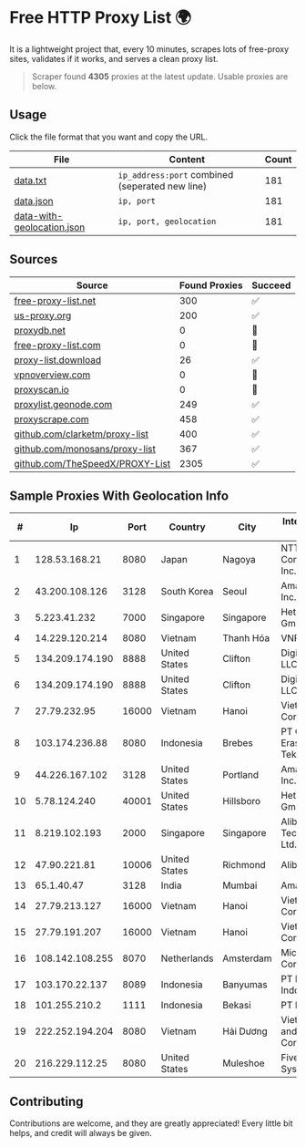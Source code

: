 
# Free HTTP Proxy List 🌍

It is a lightweight project that, every 10 minutes, scrapes lots of free-proxy sites, validates if it works, and serves a clean proxy list.


> Scraper found **4305** proxies at the latest update. Usable proxies are below.

## Usage

Click the file format that you want and copy the URL.


|File|Content|Count|
|----|-------|-----|
|[data.txt](https://raw.githubusercontent.com/themiralay/Proxy-List-World/master/data.txt)|`ip_address:port` combined (seperated new line)|181|
|[data.json](https://raw.githubusercontent.com/themiralay/Proxy-List-World/master/data.json)|`ip, port`|181|
|[data-with-geolocation.json](https://raw.githubusercontent.com/themiralay/Proxy-List-World/master/data-with-geolocation.json)|`ip, port, geolocation`|181|

## Sources

|Source|Found Proxies|Succeed|
|------|-------------|-------|
|[free-proxy-list.net](https://free-proxy-list.net)|300|✅|
|[us-proxy.org](https://www.us-proxy.org)|200|✅|
|[proxydb.net](http://proxydb.net)|0|🚫|
|[free-proxy-list.com](https://free-proxy-list.com/?page=&port=&type%5B%5D=http&type%5B%5D=https&up_time=0&search=Search)|0|🚫|
|[proxy-list.download](https://www.proxy-list.download/HTTP)|26|✅|
|[vpnoverview.com](https://vpnoverview.com/privacy/anonymous-browsing/free-proxy-servers)|0|🚫|
|[proxyscan.io](https://www.proxyscan.io)|0|🚫|
|[proxylist.geonode.com](https://proxylist.geonode.com/api/proxy-list?limit=300&page=1&sort_by=lastChecked&sort_type=desc&protocols=http,https)|249|✅|
|[proxyscrape.com](https://api.proxyscrape.com/v2/?request=displayproxies&protocol=http&timeout=10000&country=all&ssl=all&anonymity=all)|458|✅|
|[github.com/clarketm/proxy-list](https://raw.githubusercontent.com/clarketm/proxy-list/master/proxy-list-raw.txt)|400|✅|
|[github.com/monosans/proxy-list](https://raw.githubusercontent.com/monosans/proxy-list/main/proxies/http.txt)|367|✅|
|[github.com/TheSpeedX/PROXY-List](https://raw.githubusercontent.com/TheSpeedX/PROXY-List/master/http.txt)|2305|✅|


## Sample Proxies With Geolocation Info

|#|Ip|Port|Country|City|Internet Service Provider|
|-|--|----|-------|----|-------------------------|
|1|128.53.168.21|8080|Japan|Nagoya|NTT PC Communications, Inc.|
|2|43.200.108.126|3128|South Korea|Seoul|Amazon.com, Inc.|
|3|5.223.41.232|7000|Singapore|Singapore|Hetzner Online GmbH|
|4|14.229.120.214|8080|Vietnam|Thanh Hóa|VNPT|
|5|134.209.174.190|8888|United States|Clifton|DigitalOcean, LLC|
|6|134.209.174.190|8888|United States|Clifton|DigitalOcean, LLC|
|7|27.79.232.95|16000|Vietnam|Hanoi|Viettel Corporation|
|8|103.174.236.88|8080|Indonesia|Brebes|PT Global Erasiber Teknologi|
|9|44.226.167.102|3128|United States|Portland|Amazon.com, Inc.|
|10|5.78.124.240|40001|United States|Hillsboro|Hetzner Online GmbH|
|11|8.219.102.193|2000|Singapore|Singapore|Alibaba (US) Technology Co., Ltd.|
|12|47.90.221.81|10006|United States|Richmond|Alibaba.com LLC|
|13|65.1.40.47|3128|India|Mumbai|Amazon.com|
|14|27.79.213.127|16000|Vietnam|Hanoi|Viettel Corporation|
|15|27.79.191.207|16000|Vietnam|Hanoi|Viettel Corporation|
|16|108.142.108.255|8070|Netherlands|Amsterdam|Microsoft Corporation|
|17|103.170.22.137|8089|Indonesia|Banyumas|PT Puskomedia Indonesia Kreatif|
|18|101.255.210.2|1111|Indonesia|Bekasi|PT Remala Abadi|
|19|222.252.194.204|8080|Vietnam|Hải Dương|VietNam Post and Telecom Corporation|
|20|216.229.112.25|8080|United States|Muleshoe|Five Area Systems, LLC|



## Contributing

Contributions are welcome, and they are greatly appreciated! Every
little bit helps, and credit will always be given.

